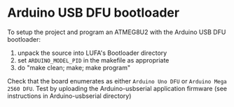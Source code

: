 # Arduino USB DFU bootloader

To setup the project and program an ATMEG8U2 with the Arduino USB DFU bootloader:

1. unpack the source into LUFA's Bootloader directory
2. set `ARDUINO_MODEL_PID` in the makefile as appropriate 
3. do "make clean; make; make program"

Check that the board enumerates as either `Arduino Uno DFU` or `Arduino Mega 2560 DFU`.  Test by uploading the Arduino-usbserial application firmware (see instructions in Arduino-usbserial directory)

